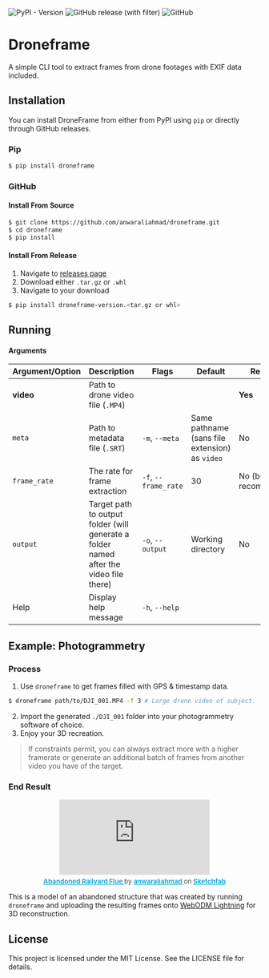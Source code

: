 ![PyPI - Version](https://img.shields.io/pypi/v/droneframe)
![GitHub release (with filter)](https://img.shields.io/github/v/release/anwaraliahmad/droneframe)
![GitHub](https://img.shields.io/github/license/anwaraliahmad/droneframe)
# Droneframe
A simple CLI tool to extract frames from drone footages with EXIF data included.

## Installation
You can install DroneFrame from either from PyPI using `pip` or directly through GitHub releases.
### Pip
```bash
$ pip install droneframe
```
### GitHub 
#### Install From Source
```bash
$ git clone https://github.com/anwaraliahmad/droneframe.git
$ cd droneframe 
$ pip install
```
#### Install From Release
1. Navigate to [releases page](https://github.com/anwaraliahmad/droneframe/releases)
2. Download either `.tar.gz` or `.whl`
3. Navigate to your download
```bash
$ pip install droneframe-version.<tar.gz or whl>
```
## Running
#### Arguments
| Argument/Option 	| Description                                              	| Flags                	| Default                                        	| Required                        	|
|-----------------	|----------------------------------------------------------	|----------------------	|------------------------------------------------	|---------------------------------	|
| **video**       	| Path to drone video file (`.MP4`)                        	|                      	|                                                	| **Yes**                         	|
| `meta`          	| Path to metadata file (`.SRT`)                           	| `-m`, `--meta`       	| Same pathname (sans file extension) as `video` 	| No                              	|
| `frame_rate`    	| The rate for frame extraction                            	| `-f`, `--frame_rate` 	| 30                                             	| No (but **highly** recommended) 	|
| `output`        	| Target path to output folder (will generate a folder named after the video file there) 	| `-o`, `--output`     	|  Working directory              	| No                              	|
| Help            	| Display help message                                     	| `-h`, `--help`       	|                                                	|                                 	|
## Example: Photogrammetry

### Process
1. Use `droneframe` to get frames filled with GPS & timestamp data.
```bash
$ droneframe path/to/DJI_001.MP4 -f 3 # Large drone video of subject.
```
2. Import the generated `./DJI_001` folder into your photogrammetry software of choice.
3. Enjoy your 3D recreation.
> If constraints permit, you can always extract more with a higher framerate or generate an additional batch of frames from another video you have of the target.

### End Result
<center> <div class="sketchfab-embed-wrapper"> <iframe title="Abandoned Railyard Flue" frameborder="0" allowfullscreen mozallowfullscreen="true" webkitallowfullscreen="true" allow="autoplay; fullscreen; xr-spatial-tracking" xr-spatial-tracking execution-while-out-of-viewport execution-while-not-rendered web-share src="https://sketchfab.com/models/3c92d642af34444dadc83f1d2d0dd07d/embed"> </iframe> <p style="font-size: 13px; font-weight: normal; margin: 5px; color: #4A4A4A;"> <a href="https://sketchfab.com/3d-models/abandoned-railyard-flue-3c92d642af34444dadc83f1d2d0dd07d?utm_medium=embed&utm_campaign=share-popup&utm_content=3c92d642af34444dadc83f1d2d0dd07d" target="_blank" rel="nofollow" style="font-weight: bold; color: #1CAAD9;"> Abandoned Railyard Flue </a> by <a href="https://sketchfab.com/anwaraliahmad?utm_medium=embed&utm_campaign=share-popup&utm_content=3c92d642af34444dadc83f1d2d0dd07d" target="_blank" rel="nofollow" style="font-weight: bold; color: #1CAAD9;"> anwaraliahmad </a> on <a href="https://sketchfab.com?utm_medium=embed&utm_campaign=share-popup&utm_content=3c92d642af34444dadc83f1d2d0dd07d" target="_blank" rel="nofollow" style="font-weight: bold; color: #1CAAD9;">Sketchfab</a></p></div>
</center>

This is a model of an abandoned structure that was created by running `droneframe` and uploading the resulting frames onto [WebODM Lightning](https://webodm.net/) for 3D reconstruction.


## License
This project is licensed under the MIT License. See the LICENSE file for details.



